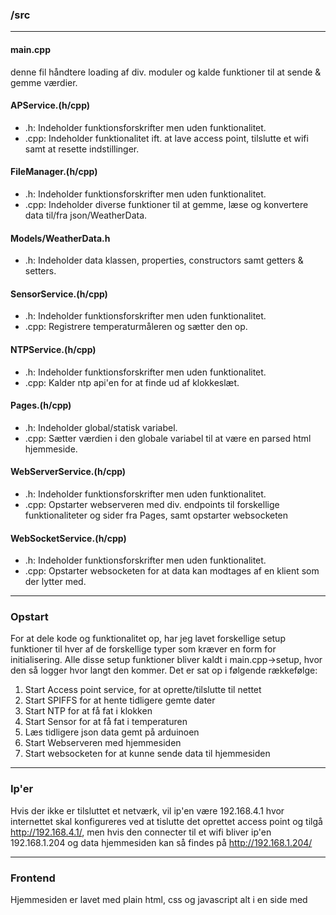 ### /src
_____

#### main.cpp  
denne fil håndtere loading af div. moduler og kalde funktioner til at sende & gemme værdier.

#### APService.(h/cpp)
* .h: Indeholder funktionsforskrifter men uden funktionalitet.
* .cpp: Indeholder funktionalitet ift. at lave access point, tilslutte et wifi samt at resette indstillinger.

#### FileManager.(h/cpp)
* .h: Indeholder funktionsforskrifter men uden funktionalitet.
* .cpp: Indeholder diverse funktioner til at gemme, læse og konvertere data til/fra json/WeatherData.

#### Models/WeatherData.h
* .h: Indeholder data klassen, properties, constructors samt getters & setters.

#### SensorService.(h/cpp)
* .h: Indeholder funktionsforskrifter men uden funktionalitet.
* .cpp: Registrere temperaturmåleren og sætter den op.

#### NTPService.(h/cpp)
* .h: Indeholder funktionsforskrifter men uden funktionalitet.
* .cpp: Kalder ntp api'en for at finde ud af klokkeslæt.

#### Pages.(h/cpp)
* .h: Indeholder global/statisk variabel.
* .cpp: Sætter værdien i den globale variabel til at være en parsed html hjemmeside.

#### WebServerService.(h/cpp)
* .h: Indeholder funktionsforskrifter men uden funktionalitet.
* .cpp: Opstarter webserveren med div. endpoints til forskellige funktionaliteter og sider fra Pages, samt opstarter websocketen


#### WebSocketService.(h/cpp)
* .h: Indeholder funktionsforskrifter men uden funktionalitet.
* .cpp: Opstarter websocketen for at data kan modtages af en klient som der lytter med.

_____

### Opstart
For at dele kode og funktionalitet op, har jeg lavet forskellige setup funktioner til hver af de forskellige typer som kræver en form for initialisering.
Alle disse setup funktioner bliver kaldt i main.cpp->setup, hvor den så logger hvor langt den kommer.
Det er sat op i følgende rækkefølge: 
1. Start Access point service, for at oprette/tilslutte til nettet
2. Start SPIFFS for at hente tidligere gemte dater
3. Start NTP for at få fat i klokken
4. Start Sensor for at få fat i temperaturen
5. Læs tidligere json data gemt på arduinoen
6. Start Webserveren med hjemmesiden
7. Start websocketen for at kunne sende data til hjemmesiden

_____

### Ip'er
Hvis der ikke er tilsluttet et netværk, vil ip'en være 192.168.4.1 hvor internettet skal konfigureres ved at tislutte det oprettet access point og tilgå http://192.168.4.1/, men hvis den connecter til et wifi bliver ip'en 192.168.1.204 og data hjemmesiden kan så findes på http://192.168.1.204/
_____

### Frontend
Hjemmesiden er lavet med plain html, css og javascript alt i en side med <script> tag.
_____

### Loop
Loop funktionen i main.cpp starter med at tjekke om knappen er trykket nede, hvis den er det vil den lave et sleep på 10 sekunder og tjekke igen, hvis den stadig er det vil internet forbindelsen bliver resetted.
Efterfølgende henter den temperaturen, tiden hvor den også formatere den, gemmer disse værdier i en variabel og påbegynder at sende dataen via. websocketen. Den vil efterfølgende indsætte de værdier til datafilen.
_____
